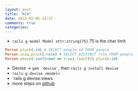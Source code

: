 ```yaml
---
layout: post
title: "KCA"
date: 2013-02-05 14:37
comments: true
categories: 
---
```


  - `rails g model Model attr:string{75}` 75 is the char limit

```ruby
Person.pluck(:id) # SELECT people.id FROM people
Person.uniq.pluck(:role) # SELECT DISTINCT role FROM people
Person.where(:confirmed => true).limit(5).pluck(:id)
```

  - Devise -> `gem 'devise'`, then `rails g install devise`
  - `rails g devise <model>`
  - `rails g devise:views
  - more steps on [github](https://github.com/carrot/hw-packages-private/blob/master/devise.rb)